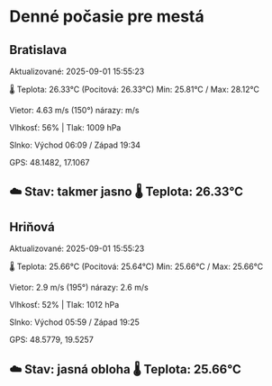 ﻿# Denné počasie pre mestá

## Bratislava
Aktualizované: 2025-09-01 15:55:23

🌡️ Teplota: 26.33°C 
(Pocitová: 26.33°C)
Min: 25.81°C / Max: 28.12°C

Vietor: 4.63 m/s    (150°) 
nárazy:  m/s

Vlhkosť: 56% | Tlak: 1009 hPa

Slnko: Východ 06:09 / Západ 19:34

GPS: 48.1482, 17.1067

☁️ Stav: takmer jasno        🌡️ Teplota: 26.33°C
---

## Hriňová
Aktualizované: 2025-09-01 15:55:23

🌡️ Teplota: 25.66°C 
(Pocitová: 25.64°C)
Min: 25.66°C / Max: 25.66°C

Vietor: 2.9 m/s (195°)
nárazy: 2.6 m/s

Vlhkosť: 52% | Tlak: 1012 hPa

Slnko: Východ 05:59 / Západ 19:25

GPS: 48.5779, 19.5257

☁️ Stav: jasná obloha        🌡️ Teplota: 25.66°C
---
